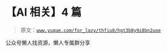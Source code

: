 # 【AI 相关】4 篇

> 原文：[`www.yuque.com/for_lazy/thfiu8/hgt3b8y9i8bn2uoe`](https://www.yuque.com/for_lazy/thfiu8/hgt3b8y9i8bn2uoe)



公众号懒人找资源，懒人专属群分享